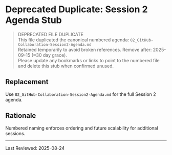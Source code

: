 # Deprecated Duplicate: Session 2 Agenda Stub

> DEPRECATED FILE DUPLICATE  
> This file duplicated the canonical numbered agenda: `02_GitHub-Collaboration-Session2-Agenda.md`  
> Retained temporarily to avoid broken references. Remove after: 2025-09-15 (≈30 day grace).  
> Please update any bookmarks or links to point to the numbered file and delete this stub when confirmed unused.

## Replacement

Use `02_GitHub-Collaboration-Session2-Agenda.md` for the full Session 2 agenda.

## Rationale

Numbered naming enforces ordering and future scalability for additional sessions.

---
Last Reviewed: 2025-08-24
